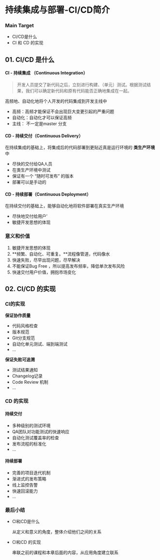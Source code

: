 # 持续集成与部署-CI/CD简介



### Main Target

+ CI/CD是什么
+ CI 和 CD 的实现



## 01. CI/CD 是什么

#### CI - 持续集成 （Continuous Integration）

> 开发人员提交了新代码之后，立刻进行构建、（单元）测试。根据测试结果，我们可以确定新代码和原有代码能否正确地集成在一起。

高频地、自动化地将个人开发的代码集成到开发主线中

+ 高频：高频才能保证不会出现巨大变更引起的严重问题
+ 自动化：自动化才可以保证高频
+ 主线： 不一定是master 分支



#### CD - 持续交付（Continuous Delivery）

在持续集成的基础上，将集成后的代码部署到更贴近真是运行环境的 **类生产环境**中

+ 尽快的交付给QA人员
+ 在类生产环境中测试
+ 保证有一个 “随时可发布” 的版本
+ 部署可以是手动的



#### CD - 持续部署（Continuous Deployment）

在持续交付的基础上，能够自动化地将软件部署在真实生产环境

+ 尽快地交付给用户’
+ 敏捷开发思想的体现



### 意义和价值

1. 敏捷开发思想的体现
2. **频繁、自动化、可重复。**流程像管道，代码像水
3. 快速失败，尽早出现问题，尽早解决
4. 不能保证Bug Free ，所以提高发布频率，降低单次发布风险
5. 快速交付用户价值，拥抱市场变化



## 02. CI/CD 的实现

### CI的实现

**保证协作质量**

+ 代码风格检查
+ 版本规范
+ Git分支规范
+ 自动化单元测试、端到端测试
+ ...

**保证失败可追溯**

+ 测试结果通知
+ Changelog记录
+ Code Review 机制
+ ...



### CD 的实现

#### 持续交付

+ 多种级别的测试环境
+ QA团队对功能测试的快速响应
+ 自动化测试覆盖率的检查
+ 发布流程的标准化
+ ...



#### 持续部署

+ 完善的项目迭代机制
+ 渐进式的发布策略
+ 线上监控告警
+ 快速回滚能力
+ ...



### 最后小结

+ CI和CD是什么

  从定义和意义的角度，整体介绍他们之间的关系

+ CI和CD 的实现

  串联之前的课程和本章后面的内容，从应用角度建立联系


